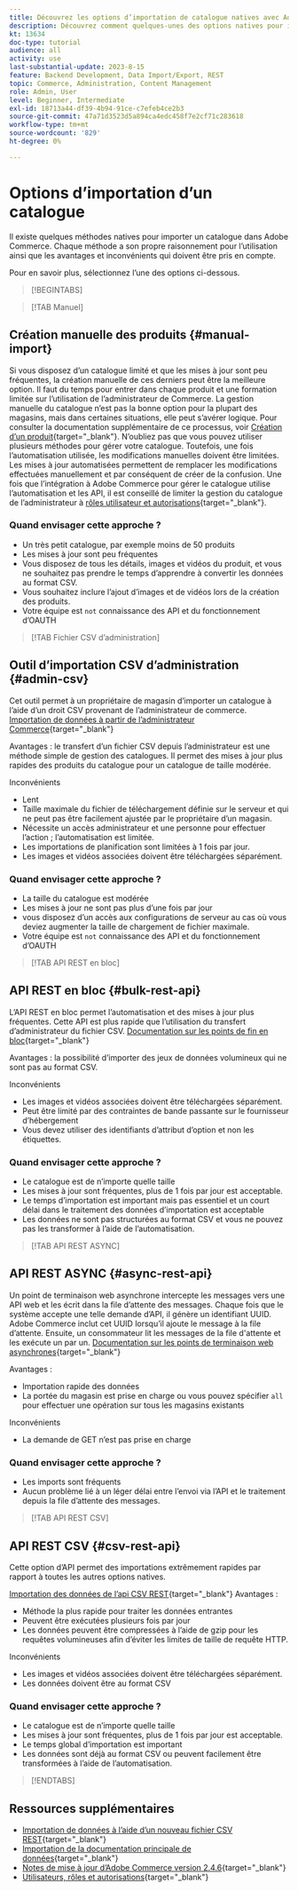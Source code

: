 ```yaml
---
title: Découvrez les options d’importation de catalogue natives avec Adobe Commerce
description: Découvrez comment quelques-unes des options natives pour importer votre catalogue dans votre boutique Adobe Commerce.
kt: 13634
doc-type: tutorial
audience: all
activity: use
last-substantial-update: 2023-8-15
feature: Backend Development, Data Import/Export, REST
topic: Commerce, Administration, Content Management
role: Admin, User
level: Beginner, Intermediate
exl-id: 18713a44-df39-4b94-91ce-c7efeb4ce2b3
source-git-commit: 47a71d3523d5a894ca4edc458f7e2cf71c283618
workflow-type: tm+mt
source-wordcount: '829'
ht-degree: 0%

---
```


# Options d’importation d’un catalogue

Il existe quelques méthodes natives pour importer un catalogue dans Adobe Commerce. Chaque méthode a son propre raisonnement pour l’utilisation ainsi que les avantages et inconvénients qui doivent être pris en compte.

Pour en savoir plus, sélectionnez l’une des options ci-dessous.

>[!BEGINTABS]

>[!TAB Manuel]

## Création manuelle des produits {#manual-import}

Si vous disposez d’un catalogue limité et que les mises à jour sont peu fréquentes, la création manuelle de ces derniers peut être la meilleure option. Il faut du temps pour entrer dans chaque produit et une formation limitée sur l’utilisation de l’administrateur de Commerce. La gestion manuelle du catalogue n’est pas la bonne option pour la plupart des magasins, mais dans certaines situations, elle peut s’avérer logique. Pour consulter la documentation supplémentaire de ce processus, voir [Création d’un produit](https://experienceleague.adobe.com/docs/commerce-admin/catalog/products/product-create.html){target="_blank"}. N’oubliez pas que vous pouvez utiliser plusieurs méthodes pour gérer votre catalogue. Toutefois, une fois l’automatisation utilisée, les modifications manuelles doivent être limitées. Les mises à jour automatisées permettent de remplacer les modifications effectuées manuellement et par conséquent de créer de la confusion. Une fois que l’intégration à Adobe Commerce pour gérer le catalogue utilise l’automatisation et les API, il est conseillé de limiter la gestion du catalogue de l’administrateur à [rôles utilisateur et autorisations](https://experienceleague.adobe.com/docs/commerce-admin/systems/user-accounts/permissions-user-roles.html){target="_blank"}.



### Quand envisager cette approche ?

- Un très petit catalogue, par exemple moins de 50 produits
- Les mises à jour sont peu fréquentes
- Vous disposez de tous les détails, images et vidéos du produit, et vous ne souhaitez pas prendre le temps d’apprendre à convertir les données au format CSV.
- Vous souhaitez inclure l’ajout d’images et de vidéos lors de la création des produits.
- Votre équipe est `not` connaissance des API et du fonctionnement d’OAUTH



>[!TAB Fichier CSV d’administration]

## Outil d’importation CSV d’administration {#admin-csv}

Cet outil permet à un propriétaire de magasin d’importer un catalogue à l’aide d’un droit CSV provenant de l’administrateur de commerce.
[Importation de données à partir de l’administrateur Commerce](https://experienceleague.adobe.com/docs/commerce-admin/systems/data-transfer/import/data-import.html){target="_blank"}

Avantages : le transfert d’un fichier CSV depuis l’administrateur est une méthode simple de gestion des catalogues. Il permet des mises à jour plus rapides des produits du catalogue pour un catalogue de taille modérée.

Inconvénients

- Lent
- Taille maximale du fichier de téléchargement définie sur le serveur et qui ne peut pas être facilement ajustée par le propriétaire d’un magasin.
- Nécessite un accès administrateur et une personne pour effectuer l’action ; l’automatisation est limitée.
- Les importations de planification sont limitées à 1 fois par jour.
- Les images et vidéos associées doivent être téléchargées séparément.



### Quand envisager cette approche ?

- La taille du catalogue est modérée
- Les mises à jour ne sont pas plus d’une fois par jour
- vous disposez d’un accès aux configurations de serveur au cas où vous deviez augmenter la taille de chargement de fichier maximale.
- Votre équipe est `not` connaissance des API et du fonctionnement d’OAUTH



>[!TAB API REST en bloc]

## API REST en bloc {#bulk-rest-api}

L’API REST en bloc permet l’automatisation et des mises à jour plus fréquentes. Cette API est plus rapide que l’utilisation du transfert d’administrateur du fichier CSV.
[Documentation sur les points de fin en bloc](https://developer.adobe.com/commerce/webapi/rest/use-rest/bulk-endpoints/){target="_blank"}

Avantages : la possibilité d’importer des jeux de données volumineux qui ne sont pas au format CSV.

Inconvénients

- Les images et vidéos associées doivent être téléchargées séparément.
- Peut être limité par des contraintes de bande passante sur le fournisseur d’hébergement
- Vous devez utiliser des identifiants d’attribut d’option et non les étiquettes.



### Quand envisager cette approche ?

- Le catalogue est de n’importe quelle taille
- Les mises à jour sont fréquentes, plus de 1 fois par jour est acceptable.
- Le temps d’importation est important mais pas essentiel et un court délai dans le traitement des données d’importation est acceptable
- Les données ne sont pas structurées au format CSV et vous ne pouvez pas les transformer à l’aide de l’automatisation.



>[!TAB API REST ASYNC]

## API REST ASYNC {#async-rest-api}

Un point de terminaison web asynchrone intercepte les messages vers une API web et les écrit dans la file d’attente des messages. Chaque fois que le système accepte une telle demande d’API, il génère un identifiant UUID. Adobe Commerce inclut cet UUID lorsqu’il ajoute le message à la file d’attente. Ensuite, un consommateur lit les messages de la file d&#39;attente et les exécute un par un.
[Documentation sur les points de terminaison web asynchrones](https://developer.adobe.com/commerce/webapi/rest/use-rest/asynchronous-web-endpoints/){target="_blank"}

Avantages :

- Importation rapide des données
- La portée du magasin est prise en charge ou vous pouvez spécifier `all` pour effectuer une opération sur tous les magasins existants

Inconvénients

- La demande de GET n’est pas prise en charge

### Quand envisager cette approche ?

- Les imports sont fréquents
- Aucun problème lié à un léger délai entre l’envoi via l’API et le traitement depuis la file d’attente des messages.



>[!TAB API REST CSV]

## API REST CSV {#csv-rest-api}

Cette option d’API permet des importations extrêmement rapides par rapport à toutes les autres options natives.

[Importation des données de l’api CSV REST](https://developer.adobe.com/commerce/webapi/rest/modules/import/){target="_blank"}
Avantages :

- Méthode la plus rapide pour traiter les données entrantes
- Peuvent être exécutées plusieurs fois par jour
- Les données peuvent être compressées à l’aide de gzip pour les requêtes volumineuses afin d’éviter les limites de taille de requête HTTP.

Inconvénients

- Les images et vidéos associées doivent être téléchargées séparément.
- Les données doivent être au format CSV

### Quand envisager cette approche ?

- Le catalogue est de n’importe quelle taille
- Les mises à jour sont fréquentes, plus de 1 fois par jour est acceptable.
- Le temps global d’importation est important
- Les données sont déjà au format CSV ou peuvent facilement être transformées à l’aide de l’automatisation.



>[!ENDTABS]

## Ressources supplémentaires

- [Importation de données à l’aide d’un nouveau fichier CSV REST](https://developer.adobe.com/commerce/webapi/rest/modules/import/){target="_blank"}
- [Importation de la documentation principale de données](https://experienceleague.adobe.com/docs/commerce-admin/systems/data-transfer/import/data-import.html){target="_blank"}
- [Notes de mise à jour d’Adobe Commerce version 2.4.6](https://experienceleague.adobe.com/docs/commerce-operations/release/notes/adobe-commerce/2-4-6.html){target="_blank"}
- [Utilisateurs, rôles et autorisations](../site-management/users-roles-permissions.md){target="_blank"}
